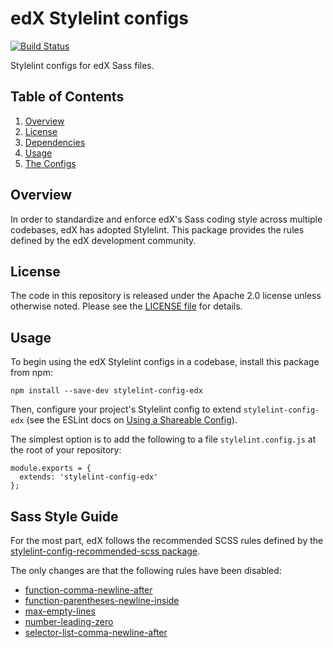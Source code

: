 # edX Stylelint configs
[![Build Status](https://travis-ci.org/edx/stylelint-config-edx.svg?branch=master)](https://travis-ci.org/edx/eslint-config-edx)

Stylelint configs for edX Sass files.

## Table of Contents

1. [Overview](#overview)
2. [License](#license)
3. [Dependencies](#dependencies)
4. [Usage](#usage)
5. [The Configs](#the-configs)

## Overview

In order to standardize and enforce edX's Sass coding style across
multiple codebases, edX has adopted Stylelint. This package provides
the rules defined by the edX development community.

## License

The code in this repository is released under the Apache 2.0 license
unless otherwise noted. Please see the [LICENSE
file](https://github.com/edx/eslint-config-edx/blob/master/LICENSE) for
details.

## Usage

To begin using the edX Stylelint configs in a codebase, install this
package from npm:

    npm install --save-dev stylelint-config-edx

Then, configure your project's Stylelint config to extend
`stylelint-config-edx` (see the ESLint docs
on [Using a Shareable
Config](https://stylelint.io/user-guide/configuration/#extends)).

The simplest option is to add the following to a file
`stylelint.config.js` at the root of your repository:

    module.exports = {
      extends: 'stylelint-config-edx'
    };


## Sass Style Guide

For the most part, edX follows the recommended SCSS rules defined
by the [stylelint-config-recommended-scss package](https://www.npmjs.com/package/stylelint-config-recommended-scss).

The only changes are that the following rules have been disabled:

 - [function-comma-newline-after](https://stylelint.io/user-guide/rules/function-comma-newline-after/)
 - [function-parentheses-newline-inside](https://stylelint.io/user-guide/rules/function-parentheses-newline-inside/)
 - [max-empty-lines](https://stylelint.io/user-guide/rules/max-empty-lines/)
 - [number-leading-zero](https://stylelint.io/user-guide/rules/number-leading-zero/)
 - [selector-list-comma-newline-after](https://stylelint.io/user-guide/rules/selector-list-comma-newline-after/)
